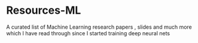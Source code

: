 # Resources-ML
A curated list of Machine Learning research papers , slides and much more which I have read through since I started training deep neural nets
